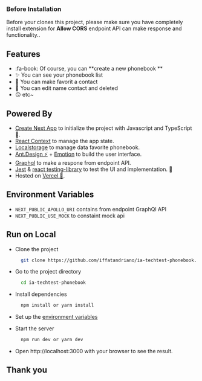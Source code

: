 ### Before Installation

Before your clones this project, please make sure you have completely install extension for **Allow CORS** endpoint API can make response and functionality..

## Features

- :fa-book: Of course, you can **create a new phonebook **
- ✨ You can see your phonebook list
- 📘 You can make favorit a contact
- 📘 You can edit name contact and deleted
- 😗 etc~

## Powered By
- [Create Next App](https://github.com/vercel/next.js/tree/canary/packages/create-next-app) to initialize the project with Javascript and TypeScript💎.
- [React Context](https://react-typescript-cheatsheet.netlify.app/docs/basic/getting-started/context/) to manage the app state.
- [Localstorage](https://developer.mozilla.org/en-US/docs/Web/API/Window/localStorage) to manage data favorite phonebook.
- [Ant.Design ⚡](https://ant.design/) + [Emotion](https://emotion.sh/docs/media-queries) to build the user interface.
- [Graphql](https://github.com/apollographql/apollo-client) to make a respone from endpoint API.
- [Jest](https://jestjs.io/) & [react testing-library](https://testing-library.com/) to test the UI and implementation. 🧪
- Hosted on [Vercel 🚀](https://vercel.com/).

## Environment Variables

- `NEXT_PUBLIC_APOLLO_URI` contains from endpoint GraphQl API
- `NEXT_PUBLIC_USE_MOCK` to constaint mock api

## Run on Local

- Clone the project

  ```bash
    git clone https://github.com/iffatandriano/ia-techtest-phonebook.git
  ```

- Go to the project directory

  ```bash
    cd ia-techtest-phonebook
  ```

- Install dependencies

  ```bash
    npm install or yarn install
  ```

- Set up the [environment variables](#environment-variables)

- Start the server

  ```bash
    npm run dev or yarn dev
  ```

- Open http://localhost:3000 with your browser to see the result.

## Thank you
